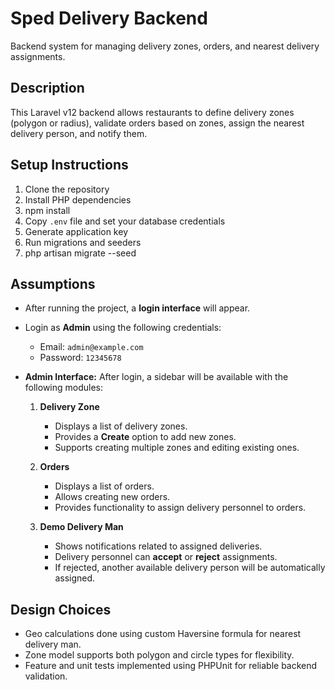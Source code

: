 # Sped Delivery Backend
Backend system for managing delivery zones, orders, and nearest delivery assignments.

## Description
This Laravel v12 backend allows restaurants to define delivery zones (polygon or radius),
validate orders based on zones, assign the nearest delivery person, and notify them.

## Setup Instructions

1. Clone the repository
2. Install PHP dependencies
3. npm install
4. Copy `.env` file and set your database credentials
5. Generate application key
6. Run migrations and seeders
7. php artisan migrate --seed

## Assumptions

- After running the project, a **login interface** will appear.  
- Login as **Admin** using the following credentials:  
  - Email: `admin@example.com`  
  - Password: `12345678` 

- **Admin Interface:** After login, a sidebar will be available with the following modules:  
  1. **Delivery Zone**  
     - Displays a list of delivery zones.  
     - Provides a **Create** option to add new zones.  
     - Supports creating multiple zones and editing existing ones.  

  2. **Orders**  
     - Displays a list of orders.  
     - Allows creating new orders.  
     - Provides functionality to assign delivery personnel to orders.  

  3. **Demo Delivery Man**  
     - Shows notifications related to assigned deliveries.  
     - Delivery personnel can **accept** or **reject** assignments.  
     - If rejected, another available delivery person will be automatically assigned.


## Design Choices
- Geo calculations done using custom Haversine formula for nearest delivery man.
- Zone model supports both polygon and circle types for flexibility.
- Feature and unit tests implemented using PHPUnit for reliable backend validation.
